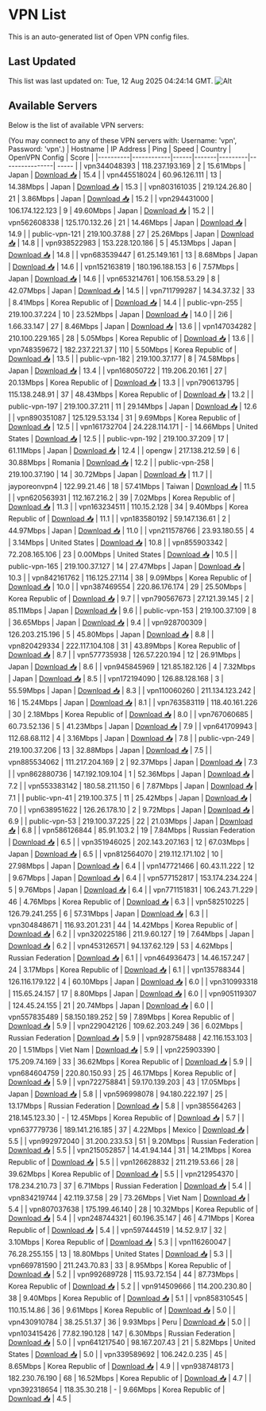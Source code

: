 # VPN List

This is an auto-generated list of Open VPN config files.

## Last Updated

This list was last updated on: Tue, 12 Aug 2025 04:24:14 GMT.
![Alt](https://repobeats.axiom.co/api/embed/186b98318ef1479477931607c1ad7d823f12451f.svg "Repobeats analytics image")

## Available Servers

Below is the list of available VPN servers:

(You may connect to any of these VPN servers with: Username: 'vpn', Password: 'vpn'.)
| Hostname | IP Address | Ping | Speed | Country | OpenVPN Config | Score |
|----------|------------|------|-------|---------|----------------| ----- |
| vpn344048393 | 118.237.193.169 | 2 | 15.61Mbps | Japan | [Download 📥](./configs/server_0_JP.ovpn) | 15.4 |
| vpn445518024 | 60.96.126.111 | 13 | 14.38Mbps | Japan | [Download 📥](./configs/server_1_JP.ovpn) | 15.3 |
| vpn803161035 | 219.124.26.80 | 21 | 3.86Mbps | Japan | [Download 📥](./configs/server_2_JP.ovpn) | 15.2 |
| vpn294431000 | 106.174.122.123 | 9 | 49.60Mbps | Japan | [Download 📥](./configs/server_3_JP.ovpn) | 15.2 |
| vpn562608338 | 125.170.132.26 | 21 | 14.46Mbps | Japan | [Download 📥](./configs/server_4_JP.ovpn) | 14.9 |
| public-vpn-121 | 219.100.37.88 | 27 | 25.26Mbps | Japan | [Download 📥](./configs/server_5_JP.ovpn) | 14.8 |
| vpn938522983 | 153.228.120.186 | 5 | 45.13Mbps | Japan | [Download 📥](./configs/server_6_JP.ovpn) | 14.8 |
| vpn683539447 | 61.25.149.161 | 13 | 8.68Mbps | Japan | [Download 📥](./configs/server_7_JP.ovpn) | 14.6 |
| vpn152163819 | 180.196.188.153 | 6 | 7.57Mbps | Japan | [Download 📥](./configs/server_8_JP.ovpn) | 14.6 |
| vpn653214761 | 106.158.53.29 | 8 | 42.07Mbps | Japan | [Download 📥](./configs/server_9_JP.ovpn) | 14.5 |
| vpn711799287 | 14.34.37.32 | 33 | 8.41Mbps | Korea Republic of | [Download 📥](./configs/server_10_KR.ovpn) | 14.4 |
| public-vpn-255 | 219.100.37.224 | 10 | 23.52Mbps | Japan | [Download 📥](./configs/server_11_JP.ovpn) | 14.0 |
| 2i6 | 1.66.33.147 | 27 | 8.46Mbps | Japan | [Download 📥](./configs/server_12_JP.ovpn) | 13.6 |
| vpn147034282 | 210.100.229.165 | 28 | 5.05Mbps | Korea Republic of | [Download 📥](./configs/server_13_KR.ovpn) | 13.6 |
| vpn748359672 | 182.237.221.37 | 110 | 5.50Mbps | Korea Republic of | [Download 📥](./configs/server_14_KR.ovpn) | 13.5 |
| public-vpn-182 | 219.100.37.177 | 8 | 74.58Mbps | Japan | [Download 📥](./configs/server_15_JP.ovpn) | 13.4 |
| vpn168050722 | 119.206.20.161 | 27 | 20.13Mbps | Korea Republic of | [Download 📥](./configs/server_16_KR.ovpn) | 13.3 |
| vpn790613795 | 115.138.248.91 | 37 | 48.43Mbps | Korea Republic of | [Download 📥](./configs/server_17_KR.ovpn) | 13.2 |
| public-vpn-197 | 219.100.37.211 | 11 | 29.14Mbps | Japan | [Download 📥](./configs/server_18_JP.ovpn) | 12.6 |
| vpn890351087 | 125.129.53.134 | 31 | 9.69Mbps | Korea Republic of | [Download 📥](./configs/server_19_KR.ovpn) | 12.5 |
| vpn161732704 | 24.228.114.171 | - | 14.66Mbps | United States | [Download 📥](./configs/server_20_US.ovpn) | 12.5 |
| public-vpn-192 | 219.100.37.209 | 17 | 61.11Mbps | Japan | [Download 📥](./configs/server_21_JP.ovpn) | 12.4 |
| opengw | 217.138.212.59 | 6 | 30.88Mbps | Romania | [Download 📥](./configs/server_22_RO.ovpn) | 12.2 |
| public-vpn-258 | 219.100.37.190 | 14 | 30.72Mbps | Japan | [Download 📥](./configs/server_23_JP.ovpn) | 11.7 |
| jayporeonvpn4 | 122.99.21.46 | 18 | 57.41Mbps | Taiwan | [Download 📥](./configs/server_24_TW.ovpn) | 11.5 |
| vpn620563931 | 112.167.216.2 | 39 | 7.02Mbps | Korea Republic of | [Download 📥](./configs/server_25_KR.ovpn) | 11.3 |
| vpn163234511 | 110.15.2.128 | 34 | 9.40Mbps | Korea Republic of | [Download 📥](./configs/server_26_KR.ovpn) | 11.1 |
| vpn183580192 | 59.147.136.61 | 2 | 44.97Mbps | Japan | [Download 📥](./configs/server_27_JP.ovpn) | 11.0 |
| vpn211578766 | 23.93.180.55 | 4 | 3.14Mbps | United States | [Download 📥](./configs/server_28_US.ovpn) | 10.8 |
| vpn855903342 | 72.208.165.106 | 23 | 0.00Mbps | United States | [Download 📥](./configs/server_29_US.ovpn) | 10.5 |
| public-vpn-165 | 219.100.37.127 | 14 | 27.47Mbps | Japan | [Download 📥](./configs/server_30_JP.ovpn) | 10.3 |
| vpn842161762 | 116.125.27.114 | 38 | 9.09Mbps | Korea Republic of | [Download 📥](./configs/server_31_KR.ovpn) | 10.0 |
| vpn387469554 | 220.86.176.174 | 29 | 25.50Mbps | Korea Republic of | [Download 📥](./configs/server_32_KR.ovpn) | 9.7 |
| vpn790567673 | 27.121.39.145 | 2 | 85.11Mbps | Japan | [Download 📥](./configs/server_33_JP.ovpn) | 9.6 |
| public-vpn-153 | 219.100.37.109 | 8 | 36.65Mbps | Japan | [Download 📥](./configs/server_34_JP.ovpn) | 9.4 |
| vpn928700309 | 126.203.215.196 | 5 | 45.80Mbps | Japan | [Download 📥](./configs/server_35_JP.ovpn) | 8.8 |
| vpn820429334 | 222.117.104.108 | 31 | 43.89Mbps | Korea Republic of | [Download 📥](./configs/server_36_KR.ovpn) | 8.7 |
| vpn577735938 | 126.57.220.194 | 12 | 26.91Mbps | Japan | [Download 📥](./configs/server_37_JP.ovpn) | 8.6 |
| vpn945845969 | 121.85.182.126 | 4 | 7.32Mbps | Japan | [Download 📥](./configs/server_38_JP.ovpn) | 8.5 |
| vpn172194090 | 126.88.128.168 | 3 | 55.59Mbps | Japan | [Download 📥](./configs/server_39_JP.ovpn) | 8.3 |
| vpn110060260 | 211.134.123.242 | 16 | 15.24Mbps | Japan | [Download 📥](./configs/server_40_JP.ovpn) | 8.1 |
| vpn763583119 | 118.40.161.226 | 30 | 2.18Mbps | Korea Republic of | [Download 📥](./configs/server_41_KR.ovpn) | 8.0 |
| vpn767060685 | 60.73.52.136 | 5 | 41.23Mbps | Japan | [Download 📥](./configs/server_42_JP.ovpn) | 7.9 |
| vpn641709943 | 112.68.68.112 | 4 | 3.16Mbps | Japan | [Download 📥](./configs/server_43_JP.ovpn) | 7.8 |
| public-vpn-249 | 219.100.37.206 | 13 | 32.88Mbps | Japan | [Download 📥](./configs/server_44_JP.ovpn) | 7.5 |
| vpn885534062 | 111.217.204.169 | 2 | 92.37Mbps | Japan | [Download 📥](./configs/server_45_JP.ovpn) | 7.3 |
| vpn862880736 | 147.192.109.104 | 1 | 52.36Mbps | Japan | [Download 📥](./configs/server_46_JP.ovpn) | 7.2 |
| vpn553383142 | 180.58.211.150 | 6 | 7.87Mbps | Japan | [Download 📥](./configs/server_47_JP.ovpn) | 7.1 |
| public-vpn-41 | 219.100.37.5 | 11 | 25.42Mbps | Japan | [Download 📥](./configs/server_48_JP.ovpn) | 7.0 |
| vpn638951622 | 126.26.178.10 | 2 | 9.72Mbps | Japan | [Download 📥](./configs/server_49_JP.ovpn) | 6.9 |
| public-vpn-53 | 219.100.37.225 | 22 | 21.03Mbps | Japan | [Download 📥](./configs/server_50_JP.ovpn) | 6.8 |
| vpn586126844 | 85.91.103.2 | 19 | 7.84Mbps | Russian Federation | [Download 📥](./configs/server_51_RU.ovpn) | 6.5 |
| vpn351946025 | 202.143.207.163 | 12 | 67.03Mbps | Japan | [Download 📥](./configs/server_52_JP.ovpn) | 6.5 |
| vpn812564070 | 219.112.171.102 | 10 | 27.98Mbps | Japan | [Download 📥](./configs/server_53_JP.ovpn) | 6.4 |
| vpn147721466 | 60.43.11.222 | 12 | 9.67Mbps | Japan | [Download 📥](./configs/server_54_JP.ovpn) | 6.4 |
| vpn577152817 | 153.174.234.224 | 5 | 9.76Mbps | Japan | [Download 📥](./configs/server_55_JP.ovpn) | 6.4 |
| vpn771151831 | 106.243.71.229 | 46 | 4.76Mbps | Korea Republic of | [Download 📥](./configs/server_56_KR.ovpn) | 6.3 |
| vpn582510225 | 126.79.241.255 | 6 | 57.31Mbps | Japan | [Download 📥](./configs/server_57_JP.ovpn) | 6.3 |
| vpn304848671 | 116.93.201.231 | 44 | 14.42Mbps | Korea Republic of | [Download 📥](./configs/server_58_KR.ovpn) | 6.2 |
| vpn320225186 | 211.9.60.127 | 19 | 7.64Mbps | Japan | [Download 📥](./configs/server_59_JP.ovpn) | 6.2 |
| vpn453126571 | 94.137.62.129 | 53 | 4.62Mbps | Russian Federation | [Download 📥](./configs/server_60_RU.ovpn) | 6.1 |
| vpn464936473 | 14.46.157.247 | 24 | 3.17Mbps | Korea Republic of | [Download 📥](./configs/server_61_KR.ovpn) | 6.1 |
| vpn135788344 | 126.116.179.122 | 4 | 60.10Mbps | Japan | [Download 📥](./configs/server_62_JP.ovpn) | 6.0 |
| vpn310993318 | 115.65.24.157 | 17 | 8.80Mbps | Japan | [Download 📥](./configs/server_63_JP.ovpn) | 6.0 |
| vpn905119307 | 124.45.24.155 | 21 | 20.74Mbps | Japan | [Download 📥](./configs/server_64_JP.ovpn) | 6.0 |
| vpn557835489 | 58.150.189.252 | 59 | 7.89Mbps | Korea Republic of | [Download 📥](./configs/server_65_KR.ovpn) | 5.9 |
| vpn229042126 | 109.62.203.249 | 36 | 6.02Mbps | Russian Federation | [Download 📥](./configs/server_66_RU.ovpn) | 5.9 |
| vpn928758488 | 42.116.153.103 | 20 | 1.51Mbps | Viet Nam | [Download 📥](./configs/server_67_VN.ovpn) | 5.9 |
| vpn225903390 | 175.209.74.169 | 33 | 36.62Mbps | Korea Republic of | [Download 📥](./configs/server_68_KR.ovpn) | 5.9 |
| vpn684604759 | 220.80.150.93 | 25 | 46.17Mbps | Korea Republic of | [Download 📥](./configs/server_69_KR.ovpn) | 5.9 |
| vpn722758841 | 59.170.139.203 | 43 | 17.05Mbps | Japan | [Download 📥](./configs/server_70_JP.ovpn) | 5.8 |
| vpn596998078 | 94.180.222.197 | 25 | 13.17Mbps | Russian Federation | [Download 📥](./configs/server_71_RU.ovpn) | 5.8 |
| vpn385564263 | 218.145.123.30 | - | 12.45Mbps | Korea Republic of | [Download 📥](./configs/server_72_KR.ovpn) | 5.7 |
| vpn637779736 | 189.141.216.185 | 37 | 4.22Mbps | Mexico | [Download 📥](./configs/server_73_MX.ovpn) | 5.5 |
| vpn992972040 | 31.200.233.53 | 51 | 9.20Mbps | Russian Federation | [Download 📥](./configs/server_74_RU.ovpn) | 5.5 |
| vpn215052857 | 14.41.94.144 | 31 | 14.21Mbps | Korea Republic of | [Download 📥](./configs/server_75_KR.ovpn) | 5.5 |
| vpn126628832 | 211.219.53.66 | 28 | 39.62Mbps | Korea Republic of | [Download 📥](./configs/server_76_KR.ovpn) | 5.5 |
| vpn212954370 | 178.234.210.73 | 37 | 6.71Mbps | Russian Federation | [Download 📥](./configs/server_77_RU.ovpn) | 5.4 |
| vpn834219744 | 42.119.37.58 | 29 | 73.26Mbps | Viet Nam | [Download 📥](./configs/server_78_VN.ovpn) | 5.4 |
| vpn807037638 | 175.199.46.140 | 28 | 10.32Mbps | Korea Republic of | [Download 📥](./configs/server_79_KR.ovpn) | 5.4 |
| vpn248744321 | 60.196.35.147 | 46 | 4.71Mbps | Korea Republic of | [Download 📥](./configs/server_80_KR.ovpn) | 5.4 |
| vpn597444519 | 14.52.9.17 | 32 | 3.10Mbps | Korea Republic of | [Download 📥](./configs/server_81_KR.ovpn) | 5.3 |
| vpn116260047 | 76.28.255.155 | 13 | 18.80Mbps | United States | [Download 📥](./configs/server_82_US.ovpn) | 5.3 |
| vpn669781590 | 211.243.70.83 | 33 | 8.95Mbps | Korea Republic of | [Download 📥](./configs/server_83_KR.ovpn) | 5.2 |
| vpn992689728 | 115.93.72.154 | 44 | 87.73Mbps | Korea Republic of | [Download 📥](./configs/server_84_KR.ovpn) | 5.2 |
| vpn914509666 | 114.200.230.80 | 38 | 9.40Mbps | Korea Republic of | [Download 📥](./configs/server_85_KR.ovpn) | 5.1 |
| vpn858310545 | 110.15.14.86 | 36 | 9.61Mbps | Korea Republic of | [Download 📥](./configs/server_86_KR.ovpn) | 5.0 |
| vpn430910784 | 38.25.51.37 | 36 | 9.93Mbps | Peru | [Download 📥](./configs/server_87_PE.ovpn) | 5.0 |
| vpn103415426 | 77.82.190.128 | 147 | 6.30Mbps | Russian Federation | [Download 📥](./configs/server_88_RU.ovpn) | 5.0 |
| vpn641217540 | 98.167.207.43 | 21 | 5.82Mbps | United States | [Download 📥](./configs/server_89_US.ovpn) | 5.0 |
| vpn339589692 | 106.242.0.235 | 45 | 8.65Mbps | Korea Republic of | [Download 📥](./configs/server_90_KR.ovpn) | 4.9 |
| vpn938748173 | 182.230.76.190 | 68 | 16.52Mbps | Korea Republic of | [Download 📥](./configs/server_91_KR.ovpn) | 4.7 |
| vpn392318654 | 118.35.30.218 | - | 9.66Mbps | Korea Republic of | [Download 📥](./configs/server_92_KR.ovpn) | 4.5 |
